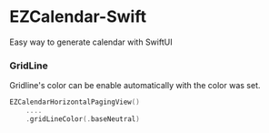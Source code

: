 # EZCalendar-Swift
Easy way to generate calendar with SwiftUI


### GridLine

Gridline's color can be enable automatically with the color was set.

```swift
EZCalendarHorizontalPagingView()
    ....
    .gridLineColor(.baseNeutral)
```
